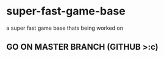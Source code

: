 # super-fast-game-base
a super fast game base thats being worked on
## GO ON MASTER BRANCH (GITHUB >:c)
